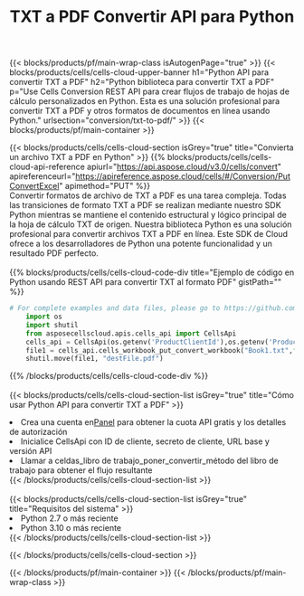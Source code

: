 ﻿---
title: TXT a PDF Convertir API para Python
description:  API y SDK en la nube para Microsoft Excel y OpenOffice Calc. Convierta la hoja de cálculo a otro archivo de formato.
url: /es/python/conversion/txt-to-pdf/
---
{{< blocks/products/pf/main-wrap-class isAutogenPage="true" >}}
{{< blocks/products/cells/cells-cloud-upper-banner h1="Python API para convertir TXT a PDF" h2="Python biblioteca para convertir TXT a PDF" p="Use Cells Conversion REST API para crear flujos de trabajo de hojas de cálculo personalizados en Python. Esta es una solución profesional para convertir TXT a PDF y otros formatos de documentos en línea usando Python." urlsection="conversion/txt-to-pdf/" >}}
{{< blocks/products/pf/main-container >}}

{{< blocks/products/cells/cells-cloud-section isGrey="true" title="Convierta un archivo TXT a PDF en Python" >}}
{{% blocks/products/cells/cells-cloud-api-reference apiurl="https://api.aspose.cloud/v3.0/cells/convert" apireferenceurl="https://apireference.aspose.cloud/cells/#/Conversion/PutConvertExcel" apimethod="PUT" %}}
<br/>
Convertir formatos de archivo de TXT a PDF es una tarea compleja. Todas las transiciones de formato TXT a PDF se realizan mediante nuestro SDK Python mientras se mantiene el contenido estructural y lógico principal de la hoja de cálculo TXT de origen. Nuestra biblioteca Python es una solución profesional para convertir archivos TXT a PDF en línea. Este SDK de Cloud ofrece a los desarrolladores de Python una potente funcionalidad y un resultado PDF perfecto.
<br/>
<br/>
{{% blocks/products/cells/cells-cloud-code-div title="Ejemplo de código en Python usando REST API para convertir TXT al formato PDF" gistPath="" %}}
 
```python
# For complete examples and data files, please go to https://github.com/aspose-cells-cloud/aspose-cells-cloud-python/
    import os
    import shutil
    from asposecellscloud.apis.cells_api import CellsApi
    cells_api = CellsApi(os.getenv('ProductClientId'),os.getenv('ProductClientSecret'))
    file1 = cells_api.cells_workbook_put_convert_workbook("Book1.txt",format="pdf")
    shutil.move(file1, "destFile.pdf")     
```
 
{{% /blocks/products/cells/cells-cloud-code-div %}}
<br/>
<br/>
{{< blocks/products/cells/cells-cloud-section-list isGrey="true" title="Cómo usar Python API para convertir TXT a PDF" >}}
<li> Crea una cuenta en<a href="https://dashboard.aspose.cloud/">Panel</a> para obtener la cuota API gratis y los detalles de autorización</li>
<li>Inicialice CellsApi con ID de cliente, secreto de cliente, URL base y versión API</li>
<li>Llamar a celdas_libro de trabajo_poner_convertir_método del libro de trabajo para obtener el flujo resultante</li>
{{< /blocks/products/cells/cells-cloud-section-list >}}
<br/>
<br/>
{{< blocks/products/cells/cells-cloud-section-list isGrey="true" title="Requisitos del sistema" >}}
<li>Python 2.7 o más reciente</li>
<li>Python 3.10 o más reciente</li>
{{< /blocks/products/cells/cells-cloud-section-list >}}

{{< /blocks/products/cells/cells-cloud-section >}}

{{< /blocks/products/pf/main-container >}}
{{< /blocks/products/pf/main-wrap-class >}}
